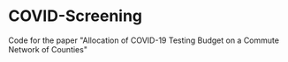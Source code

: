 # COVID-Screening
Code for the paper "Allocation of COVID-19 Testing Budget on a Commute Network of Counties"
